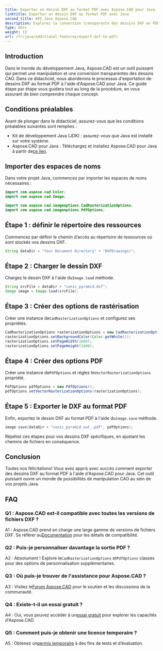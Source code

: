 ```yaml
---
title: Exporter un dessin DXF au format PDF avec Aspose.CAD pour Java
linktitle: Exporter un dessin DXF au format PDF avec Java
second_title: API Java Aspose.CAD
description: Explorez la conversion transparente des dessins DXF en PDF en Java avec Aspose.CAD. Améliorez votre flux de travail CAO sans effort.
type: docs
weight: 13
url: /fr/java/additional-features/export-dxf-to-pdf/
---
```

## Introduction

Dans le monde du développement Java, Aspose.CAD est un outil puissant qui permet une manipulation et une conversion transparentes des dessins CAO. Dans ce didacticiel, nous aborderons le processus d'exportation de dessins DXF au format PDF à l'aide d'Aspose.CAD pour Java. Ce guide étape par étape vous guidera tout au long de la procédure, en vous assurant de bien comprendre chaque concept.

## Conditions préalables

Avant de plonger dans le didacticiel, assurez-vous que les conditions préalables suivantes sont remplies :

- Kit de développement Java (JDK) : assurez-vous que Java est installé sur votre système.
-  Aspose.CAD pour Java : Téléchargez et installez Aspose.CAD pour Java à partir de[ce lien](https://releases.aspose.com/cad/java/).

## Importer des espaces de noms

Dans votre projet Java, commencez par importer les espaces de noms nécessaires :

```java
import com.aspose.cad.Color;
import com.aspose.cad.Image;

import com.aspose.cad.imageoptions.CadRasterizationOptions;
import com.aspose.cad.imageoptions.PdfOptions;
```

## Étape 1 : définir le répertoire des ressources

Commencez par définir le chemin d’accès au répertoire de ressources où sont stockés vos dessins DXF.

```java
String dataDir = "Your Document Directory" + "DXFDrawings/";
```

## Étape 2 : Charger le dessin DXF

 Chargez le dessin DXF à l'aide du`Image.load` méthode.

```java
String srcFile = dataDir + "conic_pyramid.dxf";
Image image = Image.load(srcFile);
```

## Étape 3 : Créer des options de rastérisation

 Créer une instance de`CadRasterizationOptions` et configurez ses propriétés.

```java
CadRasterizationOptions rasterizationOptions = new CadRasterizationOptions();
rasterizationOptions.setBackgroundColor(Color.getWhite());
rasterizationOptions.setPageWidth(1600);
rasterizationOptions.setPageHeight(1600);
```

## Étape 4 : Créer des options PDF

 Créer une instance de`PdfOptions` et réglez le`VectorRasterizationOptions` propriété.

```java
PdfOptions pdfOptions = new PdfOptions();
pdfOptions.setVectorRasterizationOptions(rasterizationOptions);
```

## Étape 5 : Exporter le DXF au format PDF

 Enfin, exportez le dessin DXF au format PDF à l'aide du`image.save` méthode.

```java
image.save(dataDir + "conic_pyramid_out_.pdf", pdfOptions);
```

Répétez ces étapes pour vos dessins DXF spécifiques, en ajustant les chemins de fichiers en conséquence.

## Conclusion

Toutes nos félicitations! Vous avez appris avec succès comment exporter des dessins DXF au format PDF à l'aide d'Aspose.CAD pour Java. Cet outil puissant ouvre un monde de possibilités de manipulation CAO au sein de vos projets Java.

## FAQ

### Q1 : Aspose.CAD est-il compatible avec toutes les versions de fichiers DXF ?

 A1 : Aspose.CAD prend en charge une large gamme de versions de fichiers DXF. Se référer au[Documentation](https://reference.aspose.com/cad/java/) pour les détails de compatibilité.

### Q2 : Puis-je personnaliser davantage la sortie PDF ?

 A2 : Absolument ! Explore le`CadRasterizationOptions` et`PdfOptions` classes pour des options de personnalisation supplémentaires.

### Q3 : Où puis-je trouver de l'assistance pour Aspose.CAD ?

 A3 : Visitez le[Forum Aspose.CAD](https://forum.aspose.com/c/cad/19) pour le soutien et les discussions de la communauté.

### Q4 : Existe-t-il un essai gratuit ?

 A4 : Oui, vous pouvez accéder à un[essai gratuit](https://releases.aspose.com/) pour explorer les capacités d'Aspose.CAD.

### Q5 : Comment puis-je obtenir une licence temporaire ?

 A5 : Obtenez un[permis temporaire](https://purchase.aspose.com/temporary-license/) à des fins de tests et d’évaluation.